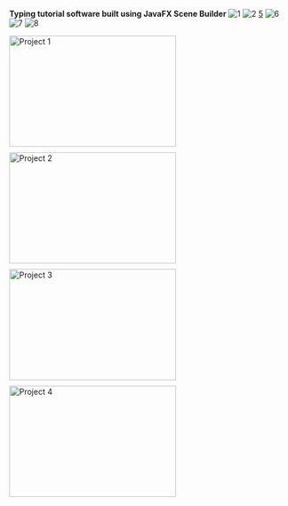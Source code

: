 **Typing tutorial software built using JavaFX Scene Builder**
![1]()
![2]()
[5](https://github.com/user-attachments/assets/77a26e99-6b7a-45d8-a0a6-8869a62ce194)
![6](https://github.com/user-attachments/assets/5c5de7e6-60c5-4bc2-8faa-67fb4b0f2ca4)
![7](https://github.com/user-attachments/assets/744fe154-9f2e-46c5-b96c-faa4931197bd)
![8](https://github.com/user-attachments/assets/01f13cb3-82fa-4d5a-8082-0b0c5a6bc9b6)
<div style="display: flex; flex-wrap: wrap; gap: 10px;">
    <img src="https://github.com/user-attachments/assets/9fa36495-024f-4b35-b053-fff794e4d137" alt="Project 1" style="width: 300px; height: 200px; object-fit: cover;">
    <img src="https://github.com/user-attachments/assets/e5754b4f-7666-4dcd-99e4-00721da5aabf" alt="Project 2" style="width: 300px; height: 200px; object-fit: cover;">
    <img src="https://github.com/user-attachments/assets/77a26e99-6b7a-45d8-a0a6-8869a62ce194" alt="Project 3" style="width: 300px; height: 200px; object-fit: cover;">
    <img src="" alt="Project 4" style="width: 300px; height: 200px; object-fit: cover;">
</div>
